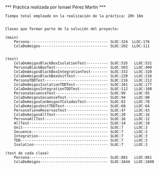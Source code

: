 
*** Práctica realizada por Ismael Pérez Martín ***
	
	Tiempo total empleado en la realización de la práctica: 20h 16m
	

	Clases que forman parte de la solución del proyecto:

    (main)
		Persona------------------------------------ SLOC:324  LLOC:176
		ColaDeAmigos------------------------------- SLOC:202  LLOC:111 
		

	(test)
		ColaDeAmigosBlackBoxIsolationTest---------- SLOC:535   LLOC:531 
		PersonaBlackBoxTest------------------------ SLOC:503   LLOC:499 
		ColaDeAmigosBlackBoxIntegrationTest-------- SLOC:332   LLOC:328 
		ColaDeAmigosBlackBoxUnitTest--------------- SLOC:220   LLOC:216 
		PersonaTDDTest----------------------------- SLOC:216   LLOC:212 
		ColaDeAmigosIsolationTDDTest--------------- SLOC:181   LLOC:177 
		ColaDeAmigosIntegrationTDDTest------------- SLOC:112   LLOC:108 	
		PersonaSecuenceTest------------------------ SLOC:99    LLOC:95 	
		ColaDeAmigosSecuenceTest------------------- SLOC:94    LLOC:90 
		ColaDeAmigosConAmigosYColadosTest---------- SLOC:82    LLOC:78 
		ColaDeAmigosUnitTDDTest-------------------- SLOC:68    LLOC:64 
		PersonaTieneReservasTest------------------- SLOC:47    LLOC:43 
		ColaDeAmigosAllTest------------------------ SLOC:20    LLOC:16 
		PersonaAllTest----------------------------- SLOC:16    LLOC:12 
		AllTest------------------------------------ SLOC:14    LLOC:10 
		Unit--------------------------------------- SLOC:7     LLOC:3
		Secuence----------------------------------- SLOC:7     LLOC:3 
		Integration-------------------------------- SLOC:7     LLOC:3 
		TDD---------------------------------------- SLOC:7     LLOC:3 
		Isolation---------------------------------- SLOC:7     LLOC:3  
		
	(test de cada clase)
		Persona------------------------------------ SLOC:881   LLOC:861
		ColaDeAmigos------------------------------- SLOC:1644  LLOC:1608


